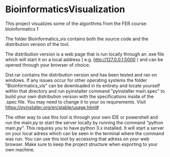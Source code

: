# BioinformaticsVisualization
This project visualizes some of the algorithms from the FER course: bioinformatics 1

The folder Bioinformatics_vis contains both the source code and the distribution version of the tool.

The distribution version is a web page that is run locally through an .exe file which will start it on a local address ( e.g. http://127.0.0.1:5000 ) and can be opened through your browser of choice.

Dist.rar contains the distribution version and has been tested and ran on windows. If any issues occur for other operating systems the folder "Bioinformatics_vis" can be downloaded in its entirety and
locate yourself within that directory and run pyinstaller command "pyinstaller main.spec" to build your own distribution version with the specifications inside of the .spec file. You may need to change it
to your os requirements. Visit https://pyinstaller.org/en/stable/usage.html# 

The other way to use this tool is through your own IDE or powershell and run the main.py to start the server locally by running the command "python main.py". This requires you to have python 3.x installed. It will start a server on your local adress which can be seen in the terminal where the command was run. You can use this tool by accessing that adress on your web browser. Make sure to keep the project structure when exporting to your own machine.
